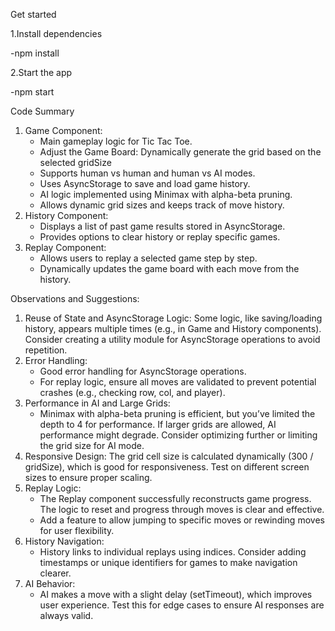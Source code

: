 Get started

1.Install dependencies

-npm install

2.Start the app

-npm start

 
Code Summary
1. Game Component:
    * Main gameplay logic for Tic Tac Toe.
    * Adjust the Game Board: Dynamically generate the grid based on the selected gridSize
    * Supports human vs human and human vs AI modes.
    * Uses AsyncStorage to save and load game history.
    * AI logic implemented using Minimax with alpha-beta pruning.
    * Allows dynamic grid sizes and keeps track of move history.
2. History Component:
    * Displays a list of past game results stored in AsyncStorage.
    * Provides options to clear history or replay specific games.
3. Replay Component:
    * Allows users to replay a selected game step by step.
    * Dynamically updates the game board with each move from the history.

Observations and Suggestions:
1. Reuse of State and AsyncStorage Logic: Some logic, like saving/loading history, appears multiple times (e.g., in Game and History components). Consider creating a utility module for AsyncStorage operations to avoid repetition.
2. Error Handling:
    * Good error handling for AsyncStorage operations.
    * For replay logic, ensure all moves are validated to prevent potential crashes (e.g., checking row, col, and player).
3. Performance in AI and Large Grids:
    * Minimax with alpha-beta pruning is efficient, but you’ve limited the depth to 4 for performance. If larger grids are allowed, AI performance might degrade. Consider optimizing further or limiting the grid size for AI mode.
4. Responsive Design: The grid cell size is calculated dynamically (300 / gridSize), which is good for responsiveness. Test on different screen sizes to ensure proper scaling.
5. Replay Logic:
    * The Replay component successfully reconstructs game progress. The logic to reset and progress through moves is clear and effective.
    * Add a feature to allow jumping to specific moves or rewinding moves for user flexibility.
6. History Navigation:
    * History links to individual replays using indices. Consider adding timestamps or unique identifiers for games to make navigation clearer.
7. AI Behavior:
    * AI makes a move with a slight delay (setTimeout), which improves user experience. Test this for edge cases to ensure AI responses are always valid.

